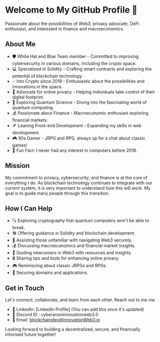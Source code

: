 # Welcome to My GitHub Profile 👋

Passionate about the possibilities of Web3, privacy advocate, DeFi enthusiast, and interested in finance and macroeconomics.

## About Me

- 🛡️ White Hat and Blue Team member - Committed to improving cybersecurity in various domains, including the crypto space.
- 💻 Specialized in Solidity - Crafting smart contracts and exploring the potential of blockchain technology.
- 💡 Into Crypto since 2019 - Enthusiastic about the possibilities and innovations in the space.
- 🔐 Advocate for online privacy - Helping individuals take control of their digital footprint.
- 🌌 Exploring Quantum Science - Diving into the fascinating world of quantum computing.
- 💰 Passionate about Finance - Macroeconomic enthusiast exploring financial markets.
- 🪶 Leaning Front-end Development - Expanding my skills in web development.
- 🎮 90s Gamer - JRPG and RPG, always up for a chat about classic games!
- 🎉 Fun Fact: I never had any interest in computers before 2019.

## Mission

My commitment to privacy, cybersecurity, and finance is at the core of everything I do. As blockchain technology continues to integrate with our current system, it is very important to understand how this will work. My goal is to guide many people through this transition.

## How I Can Help

- 🔍 Exploring cryptography that quantum computers won't be able to break.
- 🛠️ Offering guidance in Solidity and blockchain development.
- 🚀 Assisting those unfamiliar with navigating Web3 securely.
- 💰 Discussing macroeconomics and financial market insights.
- 🌱 Guiding newcomers in Web3 with resources and insights.
- 🔒 Sharing tips and tools for enhancing online privacy.
- 🎮 Reminiscing about classic JRPGs and RPGs.
- 🔐 Securing domains and applications.

## Get in Touch

Let's connect, collaborate, and learn from each other. Reach out to me via:

- 💼 LinkedIn: [LinkedIn Profile] (You can add this once it's updated)
- 💬 Discord ID : cyberanoninnovationweb3.0
- 📧 Email: [blockchaindev@innovationWeb3.io](mailto:blockchaindev@innovationWeb3.io)

Looking forward to building a decentralized, secure, and financially informed future together!
